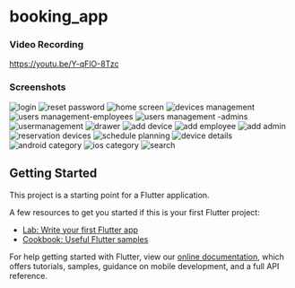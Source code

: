 # booking_app
### Video Recording
https://youtu.be/Y-qFlO-8Tzc
### Screenshots
![login](https://user-images.githubusercontent.com/26098900/130141739-77f71889-2c20-4b1e-939e-69bd68a18712.jpg)
![reset password](https://user-images.githubusercontent.com/26098900/130141751-91885081-c753-446d-bbdb-3ceb790e3801.jpg)
![home screen](https://user-images.githubusercontent.com/26098900/130141784-b21fdee7-00c1-437d-bfdb-3489acafb369.jpg)
![devices management](https://user-images.githubusercontent.com/26098900/130141855-6de56259-947e-419a-99ae-54298d58e4d0.jpg)
![users management-employees](https://user-images.githubusercontent.com/26098900/130141876-3880118e-42e0-4a82-aed0-029b9bfc41b2.jpg)
![users management -admins](https://user-images.githubusercontent.com/26098900/130141898-669893aa-dffb-46f2-b001-109940351986.jpg)
![usermanagement](https://user-images.githubusercontent.com/26098900/130141908-7953b062-a3cc-47eb-8d89-ea78f0c43d41.jpg)
![drawer](https://user-images.githubusercontent.com/26098900/130141930-9abf3d66-3984-4370-a765-a79464e15577.jpg)
![add device](https://user-images.githubusercontent.com/26098900/130141961-489ba91b-871e-4ca4-91b2-dd0b8f69b47c.jpg)
![add employee](https://user-images.githubusercontent.com/26098900/130141966-c08e04e8-aadd-4066-9de9-87f95995e825.jpg)
![add admin](https://user-images.githubusercontent.com/26098900/130141975-cb749ef5-962b-477b-a220-896e4df929d1.jpg)
![reservation devices](https://user-images.githubusercontent.com/26098900/130142025-53fbac07-526b-4ce9-84ef-13bf85da1e01.jpg)
![schedule planning](https://user-images.githubusercontent.com/26098900/130142034-daf540cc-6e65-47e5-8a64-ce58d8fe16a9.jpg)
![device details](https://user-images.githubusercontent.com/26098900/130142085-1fc42835-3b11-449f-b558-6272dd069e8d.jpg)
![android category](https://user-images.githubusercontent.com/26098900/130142095-e102bee9-16e9-4c9e-8617-8046fe15398b.jpg)
![ios category](https://user-images.githubusercontent.com/26098900/130142101-a9227ce8-1fb2-4aab-ae34-ff1963ad5670.jpg)
![search](https://user-images.githubusercontent.com/26098900/130142112-892e3213-5996-4311-8506-2b2d0d614bb6.jpg)




## Getting Started

This project is a starting point for a Flutter application.

A few resources to get you started if this is your first Flutter project:

- [Lab: Write your first Flutter app](https://flutter.dev/docs/get-started/codelab)
- [Cookbook: Useful Flutter samples](https://flutter.dev/docs/cookbook)

For help getting started with Flutter, view our
[online documentation](https://flutter.dev/docs), which offers tutorials,
samples, guidance on mobile development, and a full API reference.
